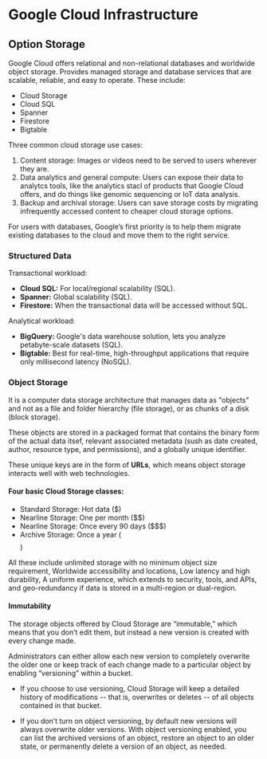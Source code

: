 # Google Cloud Infrastructure

## Option Storage

Google Cloud offers relational and non-relational databases and worldwide object storage. Provides managed storage and database services that are scalable, reliable, and easy to operate. These include: 

* Cloud Storage
* Cloud SQL
* Spanner
* Firestore
* Bigtable

Three common cloud storage use cases:

1. Content storage: Images or videos need to be served to users wherever they are.
2. Data analytics and general compute: Users can expose their data to analytcs tools, like the analytics stacl of products that Google Cloud offers, and do things like genomic sequencing or IoT data analysis.
3. Backup and archival storage: Users can save storage costs by migrating infrequently accessed content to cheaper cloud storage options.

For users with databases, Google’s first priority is to help them migrate existing databases to the cloud and move them to the right service.

### Structured Data

Transactional workload:

* **Cloud SQL:** For local/regional scalability (SQL).
* **Spanner:** Global scalability (SQL).
* **Firestore:** When the transactional data will be accessed without SQL.

Analytical workload:

* **BigQuery:** Google's data warehouse solution, lets you analyze petabyte-scale datasets (SQL).
* **Bigtable:** Best for real-time, high-throughput applications that require only millisecond latency (NoSQL).

### Object Storage

It is a computer data storage architecture that manages data as "objects" and not as a file and folder hierarchy (file storage), or as chunks of a disk (block storage).

These objects are stored in a packaged format that contains the binary form of the actual data itsef, relevant associated metadata (sush as date created, author, resource type, and permissions), and a globally unique identifier.

These unique keys are in the form of **URLs**, which means object storage interacts well with web technologies.

#### Four basic Cloud Storage classes:

* Standard Storage: Hot data ($)
* Nearline Storage: One per month ($$)
* Nearline Storage: Once every 90 days ($$$)
* Archive Storage: Once a year ($$$$)

All these include unlimited storage with no minimum object size requirement, Worldwide accessibility and locations, Low latency and high durability, A
uniform experience, which extends to security, tools, and APIs, and geo-redundancy if data is stored in a multi-region or dual-region.

#### Immutability

The storage objects offered by Cloud Storage are “immutable,” which means that you don’t edit them, but instead a new version is created with every change made.

Administrators can either allow each new version to completely overwrite the older one or keep track of each change made to a particular object by enabling “versioning” within a bucket.

* If you choose to use versioning, Cloud Storage will keep a detailed history of modifications -- that is, overwrites or deletes -- of all objects contained in that bucket.

* If you don’t turn on object versioning, by default new versions will always overwrite older versions.
With object versioning enabled, you can list the archived versions of an object, restore an object to an older state, or permanently delete a version of an object, as needed.
